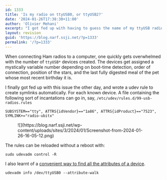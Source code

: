 ```yaml
---
id: 1333
title: 'Is my radio on ttyUSB0, or ttyUSB2?'
date: '2024-01-26T17:38:30+11:00'
author: 'Olivier Mehani'
excerpt: "I got fed up with having to guess the name of my ttyUSB radio devices, so I wrote a udev rule to create symlinks automatically.\n\nA file containing the following can go in, say, /etc/udev/rules.d/99-usb-radios.rules:\n```SUBSYSTEM==\"tty\", ATTRS{idVendor}==\"1a86\", ATTRS{idProduct}==\"7523\", SYMLINK+=\"radio-ubitx\"```"
layout: revision
guid: 'https://blog.narf.ssji.net/?p=1333'
permalink: '/?p=1333'
---
```


When connecting Ham radios to a computer, one quickly gets overwhelmed with the number of `ttyUSB*` devices created. The devices get assigned a mystically variable number depending on boot-time detection, order of connection, position of the stars, and the last fully digested meal of the pet whose most recent birthday it is.

I finally got fed up with this issue the other day, and wrote a udev rule to create symlinks automatically. For each known device. A file containing the following sort of incantations can go in, say, `/etc/udev/rules.d/99-usb-radios.rules`

```
SUBSYSTEM=="tty", ATTRS{idVendor}=="1a86", ATTRS{idProduct}=="7523", SYMLINK+="radio-ubitx"
```

<figure class="wp-block-image size-full">![](https://blog.narf.ssji.net/wp-content/uploads/sites/3/2024/01/Screenshot-from-2024-01-26-16-05-12.png)</figure>The rules can be reloaded without a reboot with:

```
sudo udevadm control -R
```

I also learnt of a [convenient way to find all the attributes of a device](https://inegm.medium.com/persistent-names-for-usb-serial-devices-in-linux-dev-ttyusbx-dev-custom-name-fd49b5db9af1#a21f).

```
udevadm info /dev/ttyUSB0 --attribute-walk
```